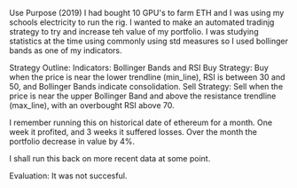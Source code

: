 Use Purpose (2019)
I had bought 10 GPU's to farm ETH and I was using my schools electricity to run the rig. 
I wanted to make an automated tradinjg strategy to try and increase teh value of my portfolio.
I was studying statistics at the time using commonly using std measures so I used bollinger bands as one of my indicators.

Strategy Outline:
Indicators: Bollinger Bands and RSI
Buy Strategy: Buy when the price is near the lower trendline (min_line), RSI is between 30 and 50, and Bollinger Bands indicate consolidation.
Sell Strategy: Sell when the price is near the upper Bollinger Band and above the resistance trendline (max_line), with an overbought RSI above 70.

I remember running this on historical date of ethereum for a month. 
One week it profited, and 3 weeks it suffered losses. Over the month the portfolio decrease in value by 4%.

I shall run this back on more recent data at some point.

Evaluation:
It was not succesful.
